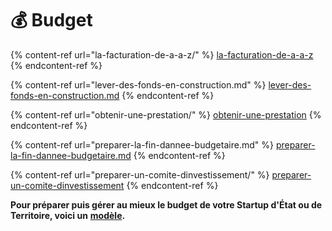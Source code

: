 # 💰 Budget

{% content-ref url="la-facturation-de-a-a-z/" %}
[la-facturation-de-a-a-z](la-facturation-de-a-a-z/)
{% endcontent-ref %}

{% content-ref url="lever-des-fonds-en-construction.md" %}
[lever-des-fonds-en-construction.md](lever-des-fonds-en-construction.md)
{% endcontent-ref %}

{% content-ref url="obtenir-une-prestation/" %}
[obtenir-une-prestation](obtenir-une-prestation/)
{% endcontent-ref %}

{% content-ref url="preparer-la-fin-dannee-budgetaire.md" %}
[preparer-la-fin-dannee-budgetaire.md](preparer-la-fin-dannee-budgetaire.md)
{% endcontent-ref %}

{% content-ref url="preparer-un-comite-dinvestissement/" %}
[preparer-un-comite-dinvestissement](preparer-un-comite-dinvestissement/)
{% endcontent-ref %}

**Pour préparer puis gérer au mieux le budget de votre Startup d'État ou de Territoire, voici un** [**modèle**](https://docs.google.com/spreadsheets/d/1JSVnmruZq0iufjpxabnYKaHcR1XBygL0MXkYOm7nz3E/edit?usp=sharing)**.**
